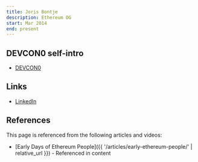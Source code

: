 ```yaml
---
title: Joris Bontje
description: Ethereum OG
start: Mar 2014
end: present
---
```


## DEVCON0 self-intro
- [DEVCON0](https://youtu.be/_BvvUlKDqp0?t=29m34s)

## Links
- [LinkedIn](https://www.linkedin.com/in/jorisbontje/)

## References

This page is referenced from the following articles and videos:

- [Early Days of Ethereum People]({{ '/articles/early-ethereum-people/' | relative_url }}) - Referenced in content